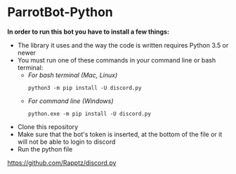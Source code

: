 # ParrotBot-Python

__In order to run this bot you have to install a few things:__

- The library it uses and the way the code is written requires Python 3.5 or newer
- You must run one of these commands in your command line or bash terminal:
  - *For bash terminal (Mac, Linux)*
    ```
    python3 -m pip install -U discord.py
    ```
  - *For command line (Windows)*
    ```
    python.exe -m pip install -U discord.py
    ```
- Clone this repository
- Make sure that the bot's token is inserted, at the bottom of the file or it will not be able to login to discord
- Run the python file


https://github.com/Rapptz/discord.py 
